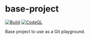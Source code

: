 # base-project

[![Build](https://github.com/ravikansangara/base-project/actions/workflows/cmake-build.yml/badge.svg)](https://github.com/ravikansangara/base-project/actions/workflows/cmake-build.yml)
[![CodeQL](https://github.com/ravikansangara/base-project/actions/workflows/codeql.yml/badge.svg)](https://github.com/ravikansangara/base-project/actions/workflows/codeql.yml)

Base project to use as a Git playground.
